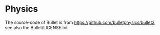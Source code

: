 # Physics

The source-code of Bullet is from https://github.com/bulletphysics/bullet3 see also the Bullet/LICENSE.txt 
